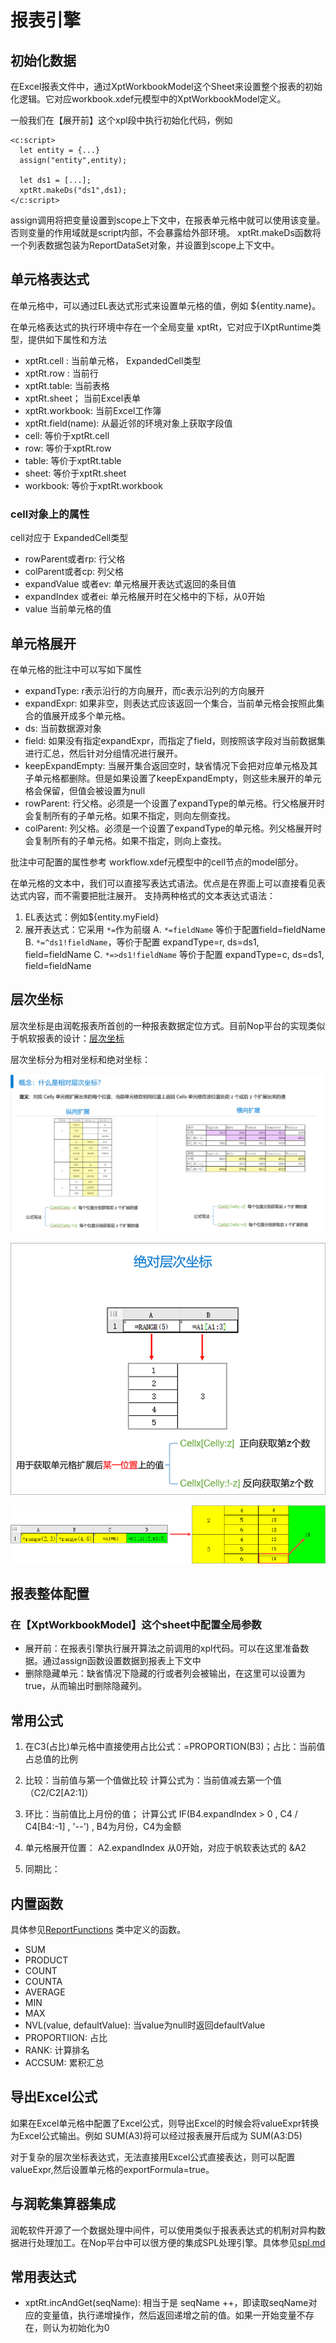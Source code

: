 # 报表引擎

## 初始化数据

在Excel报表文件中，通过XptWorkbookModel这个Sheet来设置整个报表的初始化逻辑。它对应workbook.xdef元模型中的XptWorkbookModel定义。

一般我们在【展开前】这个xpl段中执行初始化代码，例如

```
<c:script>
  let entity = {...}
  assign("entity",entity);

  let ds1 = [...];
  xptRt.makeDs("ds1",ds1);
</c:script>
```

assign调用将把变量设置到scope上下文中，在报表单元格中就可以使用该变量。否则变量的作用域就是script内部，不会暴露给外部环境。
xptRt.makeDs函数将一个列表数据包装为ReportDataSet对象，并设置到scope上下文中。

## 单元格表达式

在单元格中，可以通过EL表达式形式来设置单元格的值，例如 ${entity.name}。

在单元格表达式的执行环境中存在一个全局变量 xptRt，它对应于IXptRuntime类型，提供如下属性和方法

- xptRt.cell : 当前单元格， ExpandedCell类型
- xptRt.row  : 当前行
- xptRt.table: 当前表格
- xptRt.sheet； 当前Excel表单
- xptRt.workbook: 当前Excel工作簿
- xptRt.field(name): 从最近邻的环境对象上获取字段值
- cell: 等价于xptRt.cell
- row: 等价于xptRt.row
- table: 等价于xptRt.table
- sheet: 等价于xptRt.sheet
- workbook: 等价于xptRt.workbook

### cell对象上的属性
cell对应于 ExpandedCell类型

* rowParent或者rp: 行父格
* colParent或者cp: 列父格
* expandValue 或者ev: 单元格展开表达式返回的条目值
* expandIndex 或者ei: 单元格展开时在父格中的下标，从0开始
* value 当前单元格的值

## 单元格展开

在单元格的批注中可以写如下属性

- expandType:  r表示沿行的方向展开，而c表示沿列的方向展开
- expandExpr:  如果非空，则表达式应该返回一个集合，当前单元格会按照此集合的值展开成多个单元格。
- ds: 当前数据源对象
- field: 如果没有指定expandExpr，而指定了field，则按照该字段对当前数据集进行汇总，然后针对分组情况进行展开。
- keepExpandEmpty: 当展开集合返回空时，缺省情况下会把对应单元格及其子单元格都删除。但是如果设置了keepExpandEmpty，则这些未展开的单元格会保留，但值会被设置为null
- rowParent: 行父格。必须是一个设置了expandType的单元格。行父格展开时会复制所有的子单元格。如果不指定，则向左侧查找。
- colParent: 列父格。必须是一个设置了expandType的单元格。列父格展开时会复制所有的子单元格。如果不指定，则向上查找。

批注中可配置的属性参考 workflow.xdef元模型中的cell节点的model部分。

在单元格的文本中，我们可以直接写表达式语法。优点是在界面上可以直接看见表达式内容，而不需要把批注展开。
支持两种格式的文本表达式语法：

1. EL表达式：例如${entity.myField}
2. 展开表达式：它采用 `*=`作为前缀
   A. `*=fieldName` 等价于配置field=fieldName
   B. `*=^ds1!fieldName`，等价于配置 expandType=r, ds=ds1, field=fieldName
   C. `*=>ds1!fieldName` 等价于配置 expandType=c, ds=ds1, field=fieldName

## 层次坐标

层次坐标是由润乾报表所首创的一种报表数据定位方式。目前Nop平台的实现类似于帆软报表的设计：[层次坐标](https://help.fanruan.com/finereport/doc-view-3802.html)

层次坐标分为相对坐标和绝对坐标：

![](xpt-report/relative-coord.png)

![](xpt-report/absolute-coord.png)

![](xpt-report/absolute-coord-value.png)

## 报表整体配置

### 在【XptWorkbookModel】这个sheet中配置全局参数

* 展开前：在报表引擎执行展开算法之前调用的xpl代码。可以在这里准备数据。通过assign函数设置数据到报表上下文中
* 删除隐藏单元：缺省情况下隐藏的行或者列会被输出，在这里可以设置为true，从而输出时删除隐藏列。



## 常用公式

1. 在C3(占比)单元格中直接使用占比公式：=PROPORTION(B3)；占比：当前值占总值的比例

2. 比较：当前值与第一个值做比较 计算公式为：当前值减去第一个值（C2/C2\[A2:1\]）

3. 环比：当前值比上月份的值； 计算公式 IF(B4.expandIndex \> 0 , C4 / C4\[B4:-1\] , '--') , B4为月份，C4为金额

4. 单元格展开位置： A2.expandIndex 从0开始，对应于帆软表达式的 \&A2

5. 同期比：

## 内置函数

具体参见[ReportFunctions](https://gitee.com/canonical-entropy/nop-entropy/blob/master/nop-report/nop-report-core/src/main/java/io/nop/report/core/functions/ReportFunctions.java)
类中定义的函数。

* SUM
* PRODUCT
* COUNT
* COUNTA
* AVERAGE
* MIN
* MAX
* NVL(value, defaultValue): 当value为null时返回defaultValue
* PROPORTIION: 占比
* RANK: 计算排名
* ACCSUM: 累积汇总

## 导出Excel公式

如果在Excel单元格中配置了Excel公式，则导出Excel的时候会将valueExpr转换为Excel公式输出。例如 SUM(A3)将可以经过报表展开后成为 SUM(A3:D5)

对于复杂的层次坐标表达式，无法直接用Excel公式直接表达，则可以配置valueExpr,然后设置单元格的exportFormula=true。

## 与润乾集算器集成

润乾软件开源了一个数据处理中间件，可以使用类似于报表表达式的机制对异构数据进行处理加工。在Nop平台中可以很方便的集成SPL处理引擎。具体参见[spl.md](spl.md)

## 常用表达式

* xptRt.incAndGet(seqName): 相当于是 seqName ++，即读取seqName对应的变量值，执行递增操作，然后返回递增之前的值。如果一开始变量不存在，则认为初始化为0
